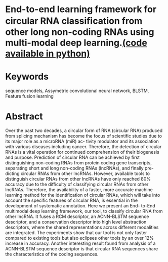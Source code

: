 # End-to-end learning framework for circular RNA classiﬁcation from other long non-coding RNAs using multi-modal deep learning.[(code available in python)](https://github.com/UofLBioinformatics/circDeep)


# Keywords
sequence models, Assymetric convolutional neural network, BLSTM, Feature fusion learning
# Abstract
Over the past two decades, a circular form of RNA (circular RNA) produced from splicing
mechanism has become the focus of scientific studies due to its major role as a microRNA (miR) ac-
tivity modulator and its association with various diseases including cancer. Therefore, the detection
of circular RNAs is a vital operation for continued comprehension of their biogenesis and purpose.
Prediction of circular RNA can be achieved by first distinguishing non-coding RNAs from protein
coding gene transcripts, separating short and long non-coding RNAs (lncRNAs), and finally pre-
dicting circular RNAs from other lncRNAs. However, available tools to distinguish circular RNAs
from other lncRNAs have only reached 80% accuracy due to the difficulty of classifying circular
RNAs from other lncRNAs. Therefore, the availability of a faster, more accurate machine learning
method for the identification of circular RNAs, which will take into account the specific features of
circular RNA, is essential in the development of systematic annotation. Here we present an End-
to-End multimodal deep learning framework, our tool, to classify circular RNA from other lncRNA.
It fuses a RCM descriptor, an ACNN-BLSTM sequence descriptor, and a conservation descriptor
into high level abstraction descriptors, where the shared representations across different modalities
are integrated. The experiments show that our tool is not only faster compared to existing tools
but also eclipses other tools by an over 12% increase in accuracy. Another interesting result found
from analysis of a ACNN-BLSTM sequence descriptor is that circular RNA sequences share the
characteristics of the coding sequences.

